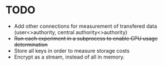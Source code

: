 # TODO

- Add other connections for measurement of transfered data (user<>authority, central authority<>authority)
- ~~Run each experiment in a subprocess to enable CPU usage determination~~
- Store all keys in order to measure storage costs
- Encrypt as a stream, instead of all in memory.